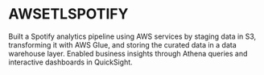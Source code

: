 # AWSETLSPOTIFY
Built a Spotify analytics pipeline using AWS services by staging data in S3, transforming it with AWS Glue, and storing the curated data in a data warehouse layer. Enabled business insights through Athena queries and interactive dashboards in QuickSight.

